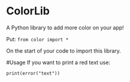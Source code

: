 # ColorLib
A Python library to add more color on your app!


Put:
<code>from color import *</code>

On the start of your code to import this library.

#Usage
If you want to print a red text use:

<code>print(error("text"))</code>
